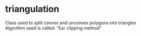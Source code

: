 # triangulation
Class used to split convex and unconvex polygons into triangles<br>
Algorithm used is called: "Ear clipping method"
